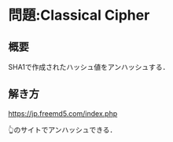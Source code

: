 # 問題:Classical Cipher
## 概要
SHA1で作成されたハッシュ値をアンハッシュする．


## 解き方
https://jp.freemd5.com/index.php

👆のサイトでアンハッシュできる．